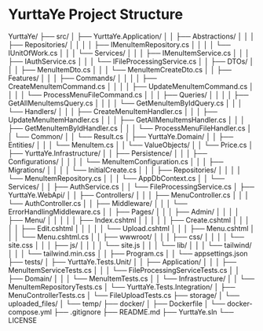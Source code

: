 # YurttaYe Project Structure

YurttaYe/
├── src/
│   ├── YurttaYe.Application/
│   │   ├── Abstractions/
│   │   │   ├── Repositories/
│   │   │   │   ├── IMenuItemRepository.cs
│   │   │   │   └── IUnitOfWork.cs
│   │   │   └── Services/
│   │   │       ├── IMenuItemService.cs
│   │   │       ├── IAuthService.cs
│   │   │       └── IFileProcessingService.cs
│   │   ├── DTOs/
│   │   │   ├── MenuItemDto.cs
│   │   │   └── MenuItemCreateDto.cs
│   │   ├── Features/
│   │   │   ├── Commands/
│   │   │   │   ├── CreateMenuItemCommand.cs
│   │   │   │   ├── UpdateMenuItemCommand.cs
│   │   │   │   └── ProcessMenuFileCommand.cs
│   │   │   ├── Queries/
│   │   │   │   ├── GetAllMenuItemsQuery.cs
│   │   │   │   └── GetMenuItemByIdQuery.cs
│   │   │   └── Handlers/
│   │   │       ├── CreateMenuItemHandler.cs
│   │   │       ├── UpdateMenuItemHandler.cs
│   │   │       ├── GetAllMenuItemsHandler.cs
│   │   │       ├── GetMenuItemByIdHandler.cs
│   │   │       └── ProcessMenuFileHandler.cs
│   │   └── Common/
│   │       └── Result.cs
│   ├── YurttaYe.Domain/
│   │   ├── Entities/
│   │   │   └── MenuItem.cs
│   │   └── ValueObjects/
│   │       └── Price.cs
│   ├── YurttaYe.Infrastructure/
│   │   ├── Persistence/
│   │   │   ├── Configurations/
│   │   │   │   └── MenuItemConfiguration.cs
│   │   │   ├── Migrations/
│   │   │   │   └── InitialCreate.cs
│   │   │   ├── Repositories/
│   │   │   │   └── MenuItemRepository.cs
│   │   │   └── AppDbContext.cs
│   │   └── Services/
│   │       ├── AuthService.cs
│   │       └── FileProcessingService.cs
│   ├── YurttaYe.WebApi/
│   │   ├── Controllers/
│   │   │   ├── MenuController.cs
│   │   │   └── AuthController.cs
│   │   ├── Middleware/
│   │   │   └── ErrorHandlingMiddleware.cs
│   │   ├── Pages/
│   │   │   ├── Admin/
│   │   │   │   ├── Menu/
│   │   │   │   │   ├── Index.cshtml
│   │   │   │   │   ├── Create.cshtml
│   │   │   │   │   ├── Edit.cshtml
│   │   │   │   │   └── Upload.cshtml
│   │   │   ├── Menu.cshtml
│   │   │   └── Menu.cshtml.cs
│   │   ├── wwwroot/
│   │   │   ├── css/
│   │   │   │   └── site.css
│   │   │   ├── js/
│   │   │   │   └── site.js
│   │   │   └── lib/
│   │   │       └── tailwind/
│   │   │           └── tailwind.min.css
│   │   ├── Program.cs
│   │   └── appsettings.json
├── tests/
│   ├── YurttaYe.Tests.Unit/
│   │   ├── Application/
│   │   │   ├── MenuItemServiceTests.cs
│   │   │   └── FileProcessingServiceTests.cs
│   │   ├── Domain/
│   │   │   └── MenuItemTests.cs
│   │   └── Infrastructure/
│   │       └── MenuItemRepositoryTests.cs
│   └── YurttaYe.Tests.Integration/
│       ├── MenuControllerTests.cs
│       └── FileUploadTests.cs
├── storage/
│   └── uploaded_files/
│       └── temp/
├── docker/
│   ├── Dockerfile
│   └── docker-compose.yml
├── .gitignore
├── README.md
├── YurttaYe.sln
└── LICENSE